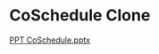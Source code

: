 # CoSchedule Clone
[PPT CoSchedule.pptx](https://github.com/akashkmt/coSchedule-Clone/files/8635952/PPT.CoSchedule.pptx)

